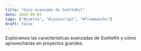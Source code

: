 ```yaml
---
title: "Guía avanzada de SvelteKit"
date: 2025-09-01
tags: ["#svelte", "#javascript", "#frameworks"]
draft: false
---
```


Exploramos las características avanzadas de SvelteKit y cómo aprovecharlas en proyectos grandes.
